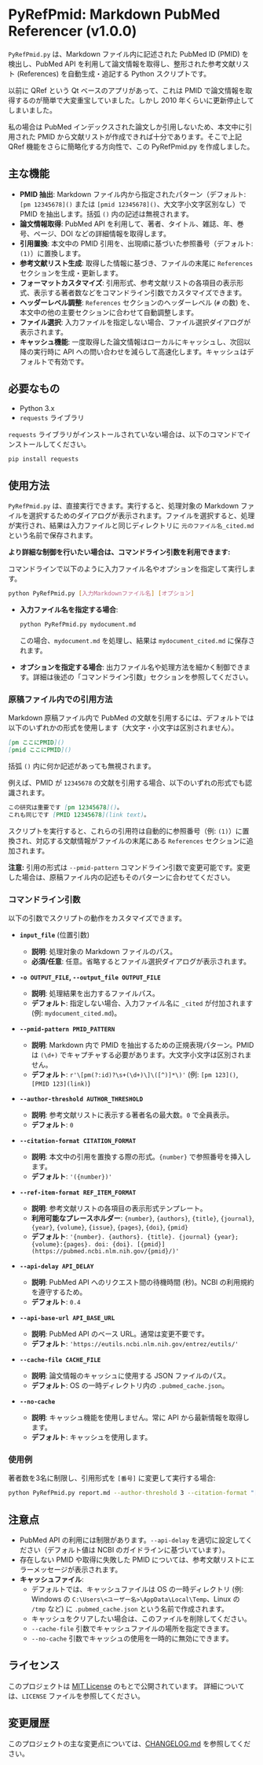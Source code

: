 # PyRefPmid: Markdown PubMed Referencer (v1.0.0)

`PyRefPmid.py` は、Markdown ファイル内に記述された PubMed ID (PMID) を検出し、PubMed API を利用して論文情報を取得し、整形された参考文献リスト (References) を自動生成・追記する Python スクリプトです。

以前に QRef という Qt ベースのアプリがあって、これは PMID で論文情報を取得するのが簡単で大変重宝していました。しかし 2010 年くらいに更新停止してしまいました。

私の場合は PubMed インデックスされた論文しか引用しないため、本文中に引用された PMID から文献リストが作成できれば十分であります。そこで上記 QRef 機能をさらに簡略化する方向性で、この PyRefPmid.py を作成しました。

## 主な機能

*   **PMID 抽出**: Markdown ファイル内から指定されたパターン（デフォルト: `[pm 12345678]()` または `[pmid 12345678]()`、大文字小文字区別なし）で PMID を抽出します。括弧 `()` 内の記述は無視されます。
*   **論文情報取得**: PubMed API を利用して、著者、タイトル、雑誌、年、巻号、ページ、DOI などの詳細情報を取得します。
*   **引用置換**: 本文中の PMID 引用を、出現順に基づいた参照番号（デフォルト: `(1)`）に置換します。
*   **参考文献リスト生成**: 取得した情報に基づき、ファイルの末尾に `References` セクションを生成・更新します。
*   **フォーマットカスタマイズ**: 引用形式、参考文献リストの各項目の表示形式、表示する著者数などをコマンドライン引数でカスタマイズできます。
*   **ヘッダーレベル調整**: `References` セクションのヘッダーレベル (`#` の数) を、本文中の他の主要セクションに合わせて自動調整します。
*   **ファイル選択**: 入力ファイルを指定しない場合、ファイル選択ダイアログが表示されます。
*   **キャッシュ機能**: 一度取得した論文情報はローカルにキャッシュし、次回以降の実行時に API への問い合わせを減らして高速化します。キャッシュはデフォルトで有効です。

## 必要なもの

*   Python 3.x
*   `requests` ライブラリ

`requests` ライブラリがインストールされていない場合は、以下のコマンドでインストールしてください。

```bash
pip install requests
```

## 使用方法

`PyRefPmid.py` は、直接実行できます。実行すると、処理対象の Markdown ファイルを選択するためのダイアログが表示されます。ファイルを選択すると、処理が実行され、結果は入力ファイルと同じディレクトリに `元のファイル名_cited.md` という名前で保存されます。

**より詳細な制御を行いたい場合は、コマンドライン引数を利用できます:**

コマンドラインで以下のように入力ファイル名やオプションを指定して実行します。

```bash
python PyRefPmid.py [入力Markdownファイル名] [オプション]
```

*   **入力ファイル名を指定する場合**:
    ```bash
    python PyRefPmid.py mydocument.md
    ```
    この場合、`mydocument.md` を処理し、結果は `mydocument_cited.md` に保存されます。

*   **オプションを指定する場合**:
    出力ファイル名や処理方法を細かく制御できます。詳細は後述の「コマンドライン引数」セクションを参照してください。

### 原稿ファイル内での引用方法

Markdown 原稿ファイル内で PubMed の文献を引用するには、デフォルトでは以下のいずれかの形式を使用します（大文字・小文字は区別されません）。

```markdown
[pm ここにPMID]()
[pmid ここにPMID]()
```

括弧 `()` 内に何か記述があっても無視されます。

例えば、PMID が `12345678` の文献を引用する場合、以下のいずれの形式でも認識されます。

```markdown
この研究は重要です [pm 12345678]()。
これも同じです [PMID 12345678](link text)。
```

スクリプトを実行すると、これらの引用符は自動的に参照番号（例: `(1)`）に置換され、対応する文献情報がファイルの末尾にある `References` セクションに追加されます。

**注意:** 引用の形式は `--pmid-pattern` コマンドライン引数で変更可能です。変更した場合は、原稿ファイル内の記述もそのパターンに合わせてください。

### コマンドライン引数

以下の引数でスクリプトの動作をカスタマイズできます。

*   **`input_file`** (位置引数)
    *   **説明**: 処理対象の Markdown ファイルのパス。
    *   **必須/任意**: 任意。省略するとファイル選択ダイアログが表示されます。

*   **`-o OUTPUT_FILE`, `--output_file OUTPUT_FILE`**
    *   **説明**: 処理結果を出力するファイルパス。
    *   **デフォルト**: 指定しない場合、入力ファイル名に `_cited` が付加されます (例: `mydocument_cited.md`)。

*   **`--pmid-pattern PMID_PATTERN`**
    *   **説明**: Markdown 内で PMID を抽出するための正規表現パターン。PMID は `(\d+)` でキャプチャする必要があります。大文字小文字は区別されません。
    *   **デフォルト**: `r'\[pm(?:id)?\s+(\d+)\]\([^)]*\)'` (例: `[pm 123]()`, `[PMID 123](link)`)

*   **`--author-threshold AUTHOR_THRESHOLD`**
    *   **説明**: 参考文献リストに表示する著者名の最大数。`0` で全員表示。
    *   **デフォルト**: `0`

*   **`--citation-format CITATION_FORMAT`**
    *   **説明**: 本文中の引用を置換する際の形式。`{number}` で参照番号を挿入します。
    *   **デフォルト**: `'({number})'`

*   **`--ref-item-format REF_ITEM_FORMAT`**
    *   **説明**: 参考文献リストの各項目の表示形式テンプレート。
    *   **利用可能なプレースホルダー**: `{number}`, `{authors}`, `{title}`, `{journal}`, `{year}`, `{volume}`, `{issue}`, `{pages}`, `{doi}`, `{pmid}`
    *   **デフォルト**: `'{number}. {authors}. {title}. {journal} {year};{volume}:{pages}. doi: {doi}. [{pmid}](https://pubmed.ncbi.nlm.nih.gov/{pmid}/)'`

*   **`--api-delay API_DELAY`**
    *   **説明**: PubMed API へのリクエスト間の待機時間 (秒)。NCBI の利用規約を遵守するため。
    *   **デフォルト**: `0.4`

*   **`--api-base-url API_BASE_URL`**
    *   **説明**: PubMed API のベース URL。通常は変更不要です。
    *   **デフォルト**: `'https://eutils.ncbi.nlm.nih.gov/entrez/eutils/'`

*   **`--cache-file CACHE_FILE`**
    *   **説明**: 論文情報のキャッシュに使用する JSON ファイルのパス。
    *   **デフォルト**: OS の一時ディレクトリ内の `.pubmed_cache.json`。

*   **`--no-cache`**
    *   **説明**: キャッシュ機能を使用しません。常に API から最新情報を取得します。
    *   **デフォルト**: キャッシュを使用します。

### 使用例

著者数を3名に制限し、引用形式を `[番号]` に変更して実行する場合:

```bash
python PyRefPmid.py report.md --author-threshold 3 --citation-format "[{number}]"
```

## 注意点

*   PubMed API の利用には制限があります。`--api-delay` を適切に設定してください（デフォルト値は NCBI のガイドラインに基づいています）。
*   存在しない PMID や取得に失敗した PMID については、参考文献リストにエラーメッセージが表示されます。
*   **キャッシュファイル**:
    *   デフォルトでは、キャッシュファイルは OS の一時ディレクトリ (例: Windows の `C:\Users\<ユーザー名>\AppData\Local\Temp`、Linux の `/tmp` など) に `.pubmed_cache.json` という名前で作成されます。
    *   キャッシュをクリアしたい場合は、このファイルを削除してください。
    *   `--cache-file` 引数でキャッシュファイルの場所を指定できます。
    *   `--no-cache` 引数でキャッシュの使用を一時的に無効にできます。

## ライセンス

このプロジェクトは [MIT License](LICENSE) のもとで公開されています。
詳細については、`LICENSE` ファイルを参照してください。

## 変更履歴

このプロジェクトの主な変更点については、[CHANGELOG.md](CHANGELOG.md) を参照してください。
